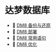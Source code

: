 # 达梦数据库

* 📄 [DM8 备份与还原](siyuan://blocks/20230610173740-54bqb8i)
* 📄 [DM8 部署](siyuan://blocks/20230610173734-o5zm44h)
* 📄 [DM8 常用语句](siyuan://blocks/20230610173801-tmucjr2)
* 📄 [DM8 优化](siyuan://blocks/20230610173808-kl7kgis)
